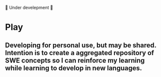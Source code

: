 :construction: Under develepment :construction:

# Play

## Developing for personal use, but may be shared. Intention is to create a aggregated repository of SWE concepts so I can reinforce my learning while learning to develop in new languages.



